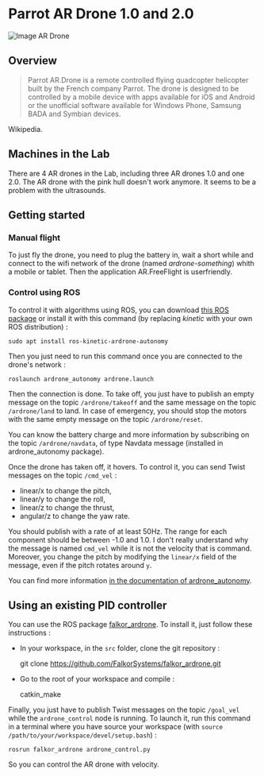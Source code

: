 Parrot AR Drone 1.0 and 2.0
============================

![Image AR Drone](https://www.parrot.com/fr/sites/default/files/styles/product_teaser_hightlight/public/parrot_ar_drone_gps_edition.png?itok=0shlzcXW)

Overview
--------

> Parrot AR.Drone is a remote controlled flying quadcopter helicopter built by the French company Parrot. The drone is designed to be controlled by a mobile device with apps available for iOS and Android or the unofficial software available for Windows Phone, Samsung BADA and Symbian devices.

Wikipedia.

Machines in the Lab
-------------------

There are 4 AR drones in the Lab, including three AR drones 1.0 and one 2.0. The AR drone with the pink hull doesn't work anymore. It seems to be a problem with the ultrasounds.

Getting started
---------------

### Manual flight

To just fly the drone, you need to plug the battery in, wait a short while and connect to the wifi network of the drone (named *ardrone-something*) whith a mobile or tablet. Then the application AR.FreeFlight is userfriendly.

### Control using ROS

To control it with algorithms using ROS, you can download [this ROS package](https://github.com/AutonomyLab/ardrone_autonomy) or install it with this command (by replacing *kinetic* with your own ROS distribution) :

    sudo apt install ros-kinetic-ardrone-autonomy

Then you just need to run this command once you are connected to the drone's network :

    roslaunch ardrone_autonomy ardrone.launch

Then the connection is done. To take off, you just have to publish an empty message on the topic `/ardrone/takeoff` and the same message on the topic `/ardrone/land` to land. In case of emergency, you should stop the motors with the same empty message on the topic `/ardrone/reset`.

You can know the battery charge and more information by subscribing on the topic `/ardrone/navdata`, of type Navdata message (installed in ardrone_autonomy package).

Once the drone has taken off, it hovers. To control it, you can send Twist messages on the topic `/cmd_vel` :

* linear/x to change the pitch,
* linear/y to change the roll,
* linear/z to change the thrust,
* angular/z to change the yaw rate.

You should publish with a rate of at least 50Hz. The range for each component should be between -1.0 and 1.0. I don't really understand why the message is named `cmd_vel` while it is not the velocity that is command. Moreover, you change the pitch by modifying the `linear/x` field of the message, even if the pitch rotates around `y`.

You can find more information [in the documentation of ardrone_autonomy](http://ardrone-autonomy.readthedocs.io/en/latest/).

Using an existing PID controller
--------------------------------

You can use the ROS package [falkor_ardrone](https://github.com/FalkorSystems/falkor_ardrone). To install it, just follow these instructions :

* In your workspace, in the `src` folder, clone the git repository :

    git clone https://github.com/FalkorSystems/falkor_ardrone.git

* Go to the root of your workspace and compile :

    catkin_make

Finally, you just have to publish Twist messages on the topic `/goal_vel` while the `ardrone_control` node is running. To launch it, run this command in a terminal where you have source your workspace (with `source /path/to/your/workspace/devel/setup.bash`) :

    rosrun falkor_ardrone ardrone_control.py
    
So you can control the AR drone with velocity.
